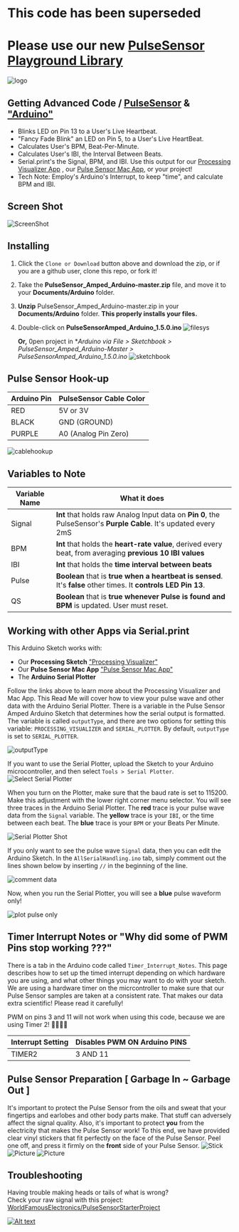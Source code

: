 # This code has been superseded
# Please use our new [PulseSensor Playground Library](https://github.com/WorldFamousElectronics/PulseSensorPlayground)


![logo](https://avatars0.githubusercontent.com/u/7002937?v=3&s=200)

## Getting Advanced Code / <a href="http://www.pulsesensor.com">PulseSensor</a>  & <a href="http://arduino.cc/"> "Arduino"</a> 
* Blinks LED on Pin 13 to a User's Live Heartbeat.   
* "Fancy Fade Blink" an LED on Pin 5, to a User's Live HeartBeat.
* Calculates User's BPM, Beat-Per-Minute. 
* Calculates User's IBI, the Interval Between Beats.  
* Serial.print's the Signal, BPM, and IBI.  Use this output for our <a href="https://github.com/WorldFamousElectronics/PulseSensor_Amped_Processing_Visualizer">Processing Visualizer App</a> , our <a href="https://itunes.apple.com/us/app/pulse-sensor/id974284569?ls=1&mt=12"> Pulse Sensor Mac App</a>, or your project!  
* Tech Note:  Employ's Arduino's Interrupt, to keep "time", and calculate BPM and IBI.


## Screen Shot
![ScreenShot](pics/ScreenCapArduino.png) 


## Installing
1. Click the `Clone or Download` button above and download the zip, or if you are a github user, clone this repo, or fork it! 
2. Take the **PulseSensor_Amped_Arduino-master.zip** file, and move it to your **Documents/Arduino** folder.
3. **Unzip** PulseSensor_Amped_Arduino-master.zip in your **Documents/Arduino** folder. **This properly installs your files.**
4. Double-click on **PulseSensorAmped_Arduino_1.5.0.ino** ![filesys](pics/filesys.png)

	**Or,** 0pen project in **Arduino via *File > Sketchbook > PulseSensor_Amped_Arduino-Master > PulseSensorAmped_Arduino_1.5.0.ino**
 ![sketchbook](pics/ArduinoSketch.png)


## Pulse Sensor Hook-up
Arduino Pin   | PulseSensor Cable Color
------------- | -------------
RED           | 5V or 3V   
BLACK         | GND (GROUND)
PURPLE        | A0 (Analog Pin Zero)

![cablehookup](pics/cablehookup.png)


## Variables to Note
Variable Name     | What it does
------------------| -------------
Signal            | **Int** that holds raw Analog Input data on **Pin 0**, the PulseSensor's **Purple Cable**. It's updated every 2mS
BPM               | **Int** that holds the **heart-rate value**, derived every beat, from averaging **previous 10 IBI values** 
IBI               | **Int** that holds the **time interval between beats**
Pulse             | **Boolean** that is **true when a heartbeat is sensed**. It's **false** other times.  It **controls LED Pin 13**.
QS                | **Boolean** that is **true whenever Pulse is found and BPM** is updated. User must reset. 


## Working with other Apps via Serial.print
This Arduino Sketch works with:

* Our **Processing Sketch** <a href="https://github.com/WorldFamousElectronics/PulseSensor_Amped_Processing_Visualizer"> "Processing Visualizer"</a>
*  Our **Pulse Sensor Mac App** <a href="https://itunes.apple.com/us/app/pulse-sensor/id974284569?ls=1&mt=12"> "Pulse Sensor Mac App"</a>
*  The **Arduino Serial Plotter**

Follow the links above to learn more about the Processing Visualizer and Mac App. This Read Me will cover how to view your pulse wave and other data with the Arduino Serial Plotter. There is a variable in the Pulse Sensor Amped Arduino Sketch that determines how the serial output is formatted. The variable is called `outputType`, and there are two options for setting this variable: `PROCESSING_VISUALIZER` and `SERIAL_PLOTTER`. By default, `outputType` is set to `SERIAL_PLOTTER`. 

![outputType](pics/outputType.png)

If you want to use the Serial Plotter, upload the Sketch to your Arduino microcontroller, and then select `Tools > Serial Plotter`.
![Select Serial Plotter](pics/select-plotter.png)

When you turn on the Plotter, make sure that the baud rate is set to 115200. Make this adjustment with the lower right corner menu selector. You will see three traces in the Arduino Serial Plotter. The **red** trace is your pulse wave data from the `Signal` variable. The **yellow** trace is your `IBI`, or the time between each beat. The **blue** trace is your `BPM` or your Beats Per Minute. 

![Serial Plotter Shot](pics/plotter.png)

If you only want to see the pulse wave `Signal` data, then you can edit the Arduino Sketch. In the `AllSerialHandling.ino` tab, simply comment out the lines shown below by inserting `//` in the beginning of the line.

![comment data](pics/plot-pulse-only.png)

Now, when you run the Serial Plotter, you will see a **blue** pulse waveform only!

![plot pulse only](pics/plot-of-pulse-only.png)

## Timer Interrupt Notes or "Why did some of PWM Pins stop working ???"
There is a tab in the Arduino code called `Timer_Interrupt_Notes`. This page describes how to set up the timed interrupt depending on which hardware you are using, and what other things you may want to do with your sketch. We are using a hardware timer on the micrcontroller to make sure that our Pulse Sensor samples are taken at a consistent rate. That makes our data extra scientific! Please read it carefully!

PWM on pins 3 and 11 will not work when using this code, because we are using Timer 2!
🤷‍♂️🤷‍♀️  

Interrupt Setting | Disables PWM ON Arduino PINS 
----------------- | -------------
TIMER2            |  3 AND 11  




## Pulse Sensor Preparation [ Garbage In ~ Garbage Out ]
It's important to protect the Pulse Sensor from the oils and sweat that your fingertips and earlobes and other body parts make. That stuff can adversely affect the signal quality. Also, it's important to protect **you** from the electricity that makes the Pulse Sensor work! To this end, we have provided clear vinyl stickers that fit perfectly on the face of the Pulse Sensor. Peel one off, and press it firmly on the **front** side of your Pulse Sensor.
![Stick](pics/stick.jpg)
![Picture](pics/finger.jpg)
![Picture](pics/earclip.jpg)

## Troubleshooting
Having trouble making heads or tails of what is wrong?  
Check your raw signal with this project:
<a href="https://github.com/WorldFamousElectronics/PulseSensorStarterProject">WorldFamousElectronics/PulseSensorStarterProject</a> 


[![Alt text](https://github.com/WorldFamousElectronics/PulseSensorStarterProject/blob/master/video-play.png)](https://www.youtube.com/watch?v=82T_zBZQkOE)
